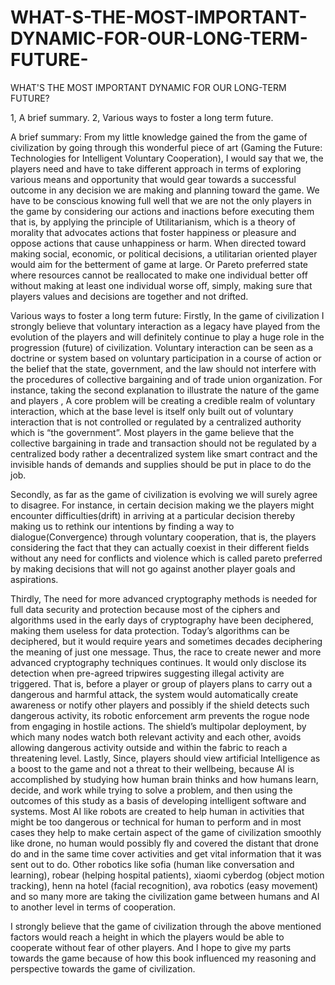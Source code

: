 # WHAT-S-THE-MOST-IMPORTANT-DYNAMIC-FOR-OUR-LONG-TERM-FUTURE-

WHAT'S THE MOST IMPORTANT DYNAMIC FOR OUR LONG-TERM FUTURE?

1, A brief summary.
2, Various ways to foster a long term future.


A brief summary:
From my little knowledge gained the from the game of civilization by going through this wonderful piece of art (Gaming the Future: Technologies for Intelligent Voluntary Cooperation), I would say that we, the players need and have to take different approach in terms of exploring various means and opportunity that would gear towards a successful outcome in any decision we are making and planning toward the game. We have to be conscious knowing full well that we are not the only players in the game by considering our actions and inactions before executing them that is, by applying the  principle of Utilitarianism, which is a theory of morality that advocates actions that foster happiness or pleasure and oppose actions that cause unhappiness or harm. When directed toward making social, economic, or political decisions, a utilitarian oriented player would aim for the betterment of game at large. Or Pareto preferred state where resources cannot be reallocated to make one individual better off without making at least one individual worse off, simply, making sure that players values and decisions are together and not drifted. 

Various ways to foster a long term future:
Firstly, In the game of civilization I strongly believe that voluntary interaction as a legacy have played from the evolution of the players and will definitely continue to play a huge role in the progression (future) of civilization. Voluntary interaction can be seen as a doctrine or system based on voluntary participation in a course of action or the belief that the state, government, and the law should not interfere with the procedures of collective bargaining and of trade union organization. For instance, taking the second explanation to illustrate the nature of the game and players , A core problem will be creating a credible realm of voluntary interaction, which at the base level is itself only built out of voluntary interaction that is not controlled or regulated by a centralized authority which is “the government”. Most players in the game believe that the collective bargaining in trade and transaction should not be regulated by a centralized body rather a decentralized system like smart contract and the invisible hands of demands and supplies should be put in place to do the job. 

Secondly, as far as the game of civilization is evolving we will surely agree to disagree. For instance, in certain decision making we the players might encounter difficulties(drift) in arriving at a particular decision thereby making us to rethink our intentions by finding a way to dialogue(Convergence) through voluntary cooperation, that is, the players considering the fact that they can actually coexist in their different fields without any need for conflicts and violence which is called pareto preferred by making decisions that will not go against another player goals and aspirations.

Thirdly, The need for more advanced cryptography methods is needed for full data security and protection because most of the ciphers and algorithms used in the early days of cryptography have been deciphered, making them useless for data protection. Today’s algorithms can be deciphered, but it would require years and sometimes decades deciphering the meaning of just one message. Thus, the race to create newer and more advanced cryptography techniques continues. It would only disclose its detection when pre-agreed tripwires suggesting illegal activity are triggered. That is, before a player or group of players plans to carry out a dangerous and harmful attack, the system would automatically create awareness or notify other players and possibly if the shield detects such dangerous activity, its robotic enforcement arm prevents the rogue node from engaging in hostile actions. The shield’s multipolar deployment, by which many nodes watch both relevant activity and each other, avoids allowing dangerous activity outside and within the fabric to reach a threatening level.
 Lastly, Since, players should view artificial Intelligence as a boost to the game and not a threat to their wellbeing, because AI is accomplished by studying how human brain thinks and how humans learn, decide, and work while trying to solve a problem, and then using the outcomes of this study as a basis of developing intelligent software and systems. Most AI like robots are created to help human in activities that might be too dangerous or technical for human to perform and in most cases they help to make certain aspect of the game of civilization smoothly like drone, no human would possibly fly and covered the distant that drone do and in the same time cover activities and get vital information that it was sent out to do. Other robotics like sofia (human like conversation and learning), robear (helping hospital patients), xiaomi cyberdog (object motion tracking), henn na hotel (facial recognition), ava robotics (easy movement) and so many more are taking the civilization game between humans and AI to another level in terms of cooperation. 

I strongly believe that the game of civilization through the above mentioned factors would reach a height in which the players would be able to cooperate without fear of other players. And I hope to give my parts towards the game because of how this book influenced my reasoning and perspective towards the game of civilization. 


